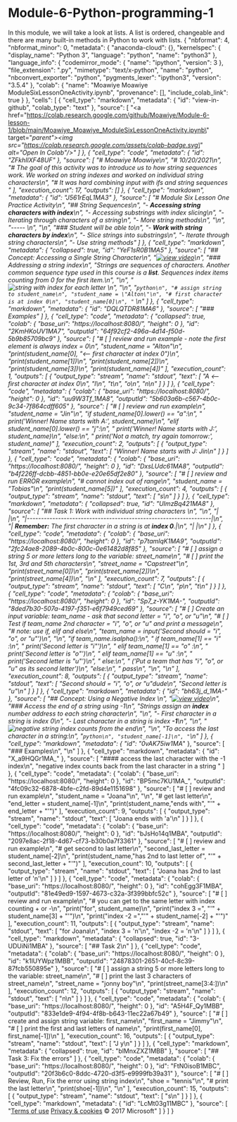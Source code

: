 # Module-6-Python-programming-1
In this module, we will take a look at lists.  A list is ordered, changeable and there are many built-in methods in Python to work with lists. 
{
  "nbformat": 4,
  "nbformat_minor": 0,
  "metadata": {
    "anaconda-cloud": {},
    "kernelspec": {
      "display_name": "Python 3",
      "language": "python",
      "name": "python3"
    },
    "language_info": {
      "codemirror_mode": {
        "name": "ipython",
        "version": 3
      },
      "file_extension": ".py",
      "mimetype": "text/x-python",
      "name": "python",
      "nbconvert_exporter": "python",
      "pygments_lexer": "ipython3",
      "version": "3.5.4"
    },
    "colab": {
      "name": "Moawiye Moawiye ModuleSixLessonOneActivity.ipynb",
      "provenance": [],
      "include_colab_link": true
    }
  },
  "cells": [
    {
      "cell_type": "markdown",
      "metadata": {
        "id": "view-in-github",
        "colab_type": "text"
      },
      "source": [
        "<a href=\"https://colab.research.google.com/github/Moawiye/Module-6-lesson-1/blob/main/Moawiye_Moawiye_ModuleSixLessonOneActivity.ipynb\" target=\"_parent\"><img src=\"https://colab.research.google.com/assets/colab-badge.svg\" alt=\"Open In Colab\"/></a>"
      ]
    },
    {
      "cell_type": "code",
      "metadata": {
        "id": "ZFkhIlXF48UF"
      },
      "source": [
        "# Moawiye Moawiye\n",
        "# 10/20/2021\n",
        "# The goal of this activity was to introduce us to how string sequences work. We worked on string indexes and worked on individual string characters\n",
        "#  It was hard combining input with ifs and string sequences "
      ],
      "execution_count": 17,
      "outputs": []
    },
    {
      "cell_type": "markdown",
      "metadata": {
        "id": "J561rEqL1MA3"
      },
      "source": [
        "# Module Six Lesson One Practice Activity\n",
        "## String Sequences\n",
        "- **Accessing string characters with index**\n",
        "- Accessing substrings with index slicing\n",
        "- Iterating through characters of a string\n",
        "- More string methods\n",
        "\n",
        "----- \n",
        "\n",
        "### Student will be able to\n",
        "- **Work with string characters by index**\n",
        "- Slice strings into substrings\n",
        "- Iterate through string characters\n",
        "- Use string methods"
      ]
    },
    {
      "cell_type": "markdown",
      "metadata": {
        "collapsed": true,
        "id": "YeF1sR0B1MA5"
      },
      "source": [
        "## Concept: Accessing a Single String Character\n",
        "[![view video](https://iajupyterprodblobs.blob.core.windows.net/imagecontainer/common/play_video.png)]( http://edxinteractivepage.blob.core.windows.net/edxpages/f7cff1a7-5601-48a1-95a6-fd1fdfabd20e.html?details=[{\"src\":\"http://jupyternootbookwams.streaming.mediaservices.windows.net/a8044252-4f2f-4960-b37b-70da8fe4769a/Unit2_Section1.1a-String_Index_Address.ism/manifest\",\"type\":\"application/vnd.ms-sstr+xml\"}],[{\"src\":\"http://jupyternootbookwams.streaming.mediaservices.windows.net/a8044252-4f2f-4960-b37b-70da8fe4769a/Unit2_Section1.1a-String_Index_Address.vtt\",\"srclang\":\"en\",\"kind\":\"subtitles\",\"label\":\"english\"}])\n",
        "### Addressing a string index\n",
        "Strings are sequences of characters.  Another common sequence type used in this course is a **list**.  Sequences index items counting from 0 for the first item.\n",
        "\n",
        "![string with index for each letter](https://iajupyterprodblobs.blob.core.windows.net/imagecontainer/string_indexes.PNG)  \n",
        "\n",
        "```python\n",
        "# assign string to student_name\n",
        "student_name = \"Alton\"\n",
        "# first character is at index 0\n",
        "student_name[0]\n",
        "```  \n"
      ]
    },
    {
      "cell_type": "markdown",
      "metadata": {
        "id": "DQLQTDR81MA6"
      },
      "source": [
        "### Examples"
      ]
    },
    {
      "cell_type": "code",
      "metadata": {
        "collapsed": true,
        "colab": {
          "base_uri": "https://localhost:8080/",
          "height": 0
        },
        "id": "2KmHKoUV1MA7",
        "outputId": "64f92cf2-496a-4d14-f50d-5b9b85709bc9"
      },
      "source": [
        "# [ ] review and run example - note the first element is always index = 0\n",
        "student_name = \"Alton\"\n",
        "print(student_name[0], \"<-- first character at index 0\")\n",
        "print(student_name[1])\n",
        "print(student_name[2])\n",
        "print(student_name[3])\n",
        "print(student_name[4])"
      ],
      "execution_count": 1,
      "outputs": [
        {
          "output_type": "stream",
          "name": "stdout",
          "text": [
            "A <-- first character at index 0\n",
            "l\n",
            "t\n",
            "o\n",
            "n\n"
          ]
        }
      ]
    },
    {
      "cell_type": "code",
      "metadata": {
        "colab": {
          "base_uri": "https://localhost:8080/",
          "height": 0
        },
        "id": "uu9W3Tf_1MA8",
        "outputId": "5b603a6b-c567-4b0c-9c34-7f864cdff605"
      },
      "source": [
        "# [ ] review and run example\n",
        "student_name = \"Jin\"\n",
        "if student_name[0].lower() == \"a\":\n",
        "    print('Winner! Name starts with A:', student_name)\n",
        "elif student_name[0].lower() == \"j\":\n",
        "    print('Winner! Name starts with J:', student_name)\n",
        "else:\n",
        "    print('Not a match, try again tomorrow:', student_name)"
      ],
      "execution_count": 2,
      "outputs": [
        {
          "output_type": "stream",
          "name": "stdout",
          "text": [
            "Winner! Name starts with J: Jin\n"
          ]
        }
      ]
    },
    {
      "cell_type": "code",
      "metadata": {
        "colab": {
          "base_uri": "https://localhost:8080/",
          "height": 0
        },
        "id": "DxsLUdc61MA8",
        "outputId": "b4f226ff-dcbb-4851-bb0e-e20e65df2e80"
      },
      "source": [
        "# [ ] review and run ERROR example\n",
        "# cannot index out of range\n",
        "student_name = \"Tobias\"\n",
        "print(student_name[5])"
      ],
      "execution_count": 4,
      "outputs": [
        {
          "output_type": "stream",
          "name": "stdout",
          "text": [
            "s\n"
          ]
        }
      ]
    },
    {
      "cell_type": "markdown",
      "metadata": {
        "collapsed": true,
        "id": "UImzBq421MA8"
      },
      "source": [
        "## Task 1: Work with individual string characters  \n",
        "\n",
        "|                                                                 |\n",
        "|-----------------------------------------------------------------|\n",
        "| **Remember:** The first character in a string is at **index 0**.|\n",
        "|                                                                 |\n"
      ]
    },
    {
      "cell_type": "code",
      "metadata": {
        "colab": {
          "base_uri": "https://localhost:8080/",
          "height": 0
        },
        "id": "p7tamlqK1MA9",
        "outputId": "2fc24ae8-2089-4b0c-800c-0e61482d8f85"
      },
      "source": [
        "# [ ] assign a string 5 or more letters long to the variable: street_name\n",
        "# [ ] print the 1st, 3rd and 5th characters\n",
        "street_name = \"Capstreet\"\n",
        "print(street_name[0])\n",
        "print(street_name[2])\n",
        "print(street_name[4])\n",
        "\n"
      ],
      "execution_count": 7,
      "outputs": [
        {
          "output_type": "stream",
          "name": "stdout",
          "text": [
            "C\n",
            "p\n",
            "t\n"
          ]
        }
      ]
    },
    {
      "cell_type": "code",
      "metadata": {
        "colab": {
          "base_uri": "https://localhost:8080/",
          "height": 0
        },
        "id": "Sp7_z-YK1MA-",
        "outputId": "8ded7b30-507a-4197-f351-e6f7949ced69"
      },
      "source": [
        "# [ ] Create an input variable: team_name - ask that second letter = \"i\", \"o\", or \"u\"\n",
        "# [ ] Test if team_name 2nd character = \"i\", \"o\", or \"u\" and print a message\n",
        "# note: use if, elif and else\n",
        "team_name = input('Second should = \"i\", \"o\", or \"u\"')\n",
        "\n",
        "if team_name.isalpha():\n",
        "  if team_name[1] == \"i\" :\n",
        "    print('Second letter is \"i\"')\n",
        "  elif team_name[1] == \"o\" :\n",
        "    print('Second letter is \"o\"')\n",
        "  elif team_name[1] == \"u\" :\n",
        "    print('Second letter is \"u\"')\n",
        "  else:\n",
        "    ('Put a team that has \"i\", \"o\", or \"u\" as its second letter')\n",
        "else:\n",
        "  pass\n",
        "\n",
        "\n"
      ],
      "execution_count": 8,
      "outputs": [
        {
          "output_type": "stream",
          "name": "stdout",
          "text": [
            "Second should = \"i\", \"o\", or \"u\"dude\n",
            "Second letter is \"u\"\n"
          ]
        }
      ]
    },
    {
      "cell_type": "markdown",
      "metadata": {
        "id": "bh63j_d_1MA-"
      },
      "source": [
        "## Concept: Using a Negative Index \n",
        "[![view video](https://iajupyterprodblobs.blob.core.windows.net/imagecontainer/common/play_video.png)](http://edxinteractivepage.blob.core.windows.net/edxpages/f7cff1a7-5601-48a1-95a6-fd1fdfabd20e.html?details=[{\"src\":\"http://jupyternootbookwams.streaming.mediaservices.windows.net/28da3b48-538d-4412-ae7b-ce95e9892ce9/Unit2_Section1.1b-Using_a_Negative_Index.ism/manifest\",\"type\":\"application/vnd.ms-sstr+xml\"}],[{\"src\":\"http://jupyternootbookwams.streaming.mediaservices.windows.net/28da3b48-538d-4412-ae7b-ce95e9892ce9/Unit2_Section1.1b-Using_a_Negative_Index.vtt\",\"srclang\":\"en\",\"kind\":\"subtitles\",\"label\":\"english\"}])\n",
        "### Access the end of a string using -1\n",
        "Strings assign an **index** number address to each string character\n",
        "\n",
        "- First character in a string is index 0\n",
        "- Last character in a string is index **-1**\n",
        "\n",
        "![negative string index counts from the end](https://iajupyterprodblobs.blob.core.windows.net/imagecontainer/string_neg_index.PNG)\n",
        "\n",
        "To access the last character in a string:\n",
        "```python\n",
        "student_name[-1]\n",
        "```\n"
      ]
    },
    {
      "cell_type": "markdown",
      "metadata": {
        "id": "0vAK75iw1MA_"
      },
      "source": [
        "### Examples\n",
        "\n"
      ]
    },
    {
      "cell_type": "markdown",
      "metadata": {
        "id": "X_a9HQGr1MA_"
      },
      "source": [
        "#### access the last character with the -1 index\n",
        "negative index counts back from the last character in a string  "
      ]
    },
    {
      "cell_type": "code",
      "metadata": {
        "colab": {
          "base_uri": "https://localhost:8080/",
          "height": 0
        },
        "id": "BP5mc7KU1MA_",
        "outputId": "4fc09c32-6878-4bfe-c2fd-89d4e1151698"
      },
      "source": [
        "# [ ] review and run example\n",
        "student_name = \"Joana\"\n",
        "\n",
        "# get last letter\n",
        "end_letter = student_name[-1]\n",
        "print(student_name,\"ends with\", \"'\" + end_letter + \"'\")"
      ],
      "execution_count": 9,
      "outputs": [
        {
          "output_type": "stream",
          "name": "stdout",
          "text": [
            "Joana ends with 'a'\n"
          ]
        }
      ]
    },
    {
      "cell_type": "code",
      "metadata": {
        "colab": {
          "base_uri": "https://localhost:8080/",
          "height": 0
        },
        "id": "bJsHo14q1MBA",
        "outputId": "2097e8ac-2f18-4d67-cf73-b30b0a7f3361"
      },
      "source": [
        "# [ ] review and run example\n",
        "# get second to last letter\n",
        "second_last_letter = student_name[-2]\n",
        "print(student_name,\"has 2nd to last letter of\", \"'\" + second_last_letter + \"'\")"
      ],
      "execution_count": 10,
      "outputs": [
        {
          "output_type": "stream",
          "name": "stdout",
          "text": [
            "Joana has 2nd to last letter of 'n'\n"
          ]
        }
      ]
    },
    {
      "cell_type": "code",
      "metadata": {
        "colab": {
          "base_uri": "https://localhost:8080/",
          "height": 0
        },
        "id": "cohEgg3F1MBA",
        "outputId": "81e49ed9-1597-4673-c32a-3f399bbfc52c"
      },
      "source": [
        "# [ ] review and run example\n",
        "# you can get to the same letter with index counting + or -\n",
        "print(\"for\", student_name)\n",
        "print(\"index 3 =\", \"'\" + student_name[3] + \"'\")\n",
        "print(\"index -2 =\",\"'\" + student_name[-2] + \"'\")"
      ],
      "execution_count": 11,
      "outputs": [
        {
          "output_type": "stream",
          "name": "stdout",
          "text": [
            "for Joana\n",
            "index 3 = 'n'\n",
            "index -2 = 'n'\n"
          ]
        }
      ]
    },
    {
      "cell_type": "markdown",
      "metadata": {
        "collapsed": true,
        "id": "3-UDUiNi1MBA"
      },
      "source": [
        "## Task 2\n"
      ]
    },
    {
      "cell_type": "code",
      "metadata": {
        "colab": {
          "base_uri": "https://localhost:8080/",
          "height": 0
        },
        "id": "k1lUYWpz1MBB",
        "outputId": "24878301-2651-40cf-8c39-87fcb550895e"
      },
      "source": [
        "# [ ] assign a string 5 or more letters long to the variable: street_name\n",
        "# [ ] print the last 3 characters of street_name\n",
        "street_name = \"jonny boy\"\n",
        "print(street_name[3:4:])\n"
      ],
      "execution_count": 12,
      "outputs": [
        {
          "output_type": "stream",
          "name": "stdout",
          "text": [
            "n\n"
          ]
        }
      ]
    },
    {
      "cell_type": "code",
      "metadata": {
        "colab": {
          "base_uri": "https://localhost:8080/",
          "height": 0
        },
        "id": "A5H4F_Qy1MBB",
        "outputId": "833e1de9-4f94-4f8b-b643-11ec22a67b49"
      },
      "source": [
        "# [ ] create and assign string variable: first_name\n",
        "first_name = \"Jimmy\"\n",
        "# [ ] print the first and last letters of name\n",
        "print(first_name[0], first_name[-1])\n"
      ],
      "execution_count": 16,
      "outputs": [
        {
          "output_type": "stream",
          "name": "stdout",
          "text": [
            "J y\n"
          ]
        }
      ]
    },
    {
      "cell_type": "markdown",
      "metadata": {
        "collapsed": true,
        "id": "blMnxZXZ1MBB"
      },
      "source": [
        "## Task 3: Fix the errors"
      ]
    },
    {
      "cell_type": "code",
      "metadata": {
        "colab": {
          "base_uri": "https://localhost:8080/",
          "height": 0
        },
        "id": "FtN0isoB1MBC",
        "outputId": "20f3b6c0-8ddc-4720-d3f5-e9999fb39a31"
      },
      "source": [
        "# [ ] Review, Run, Fix the error using string index\n",
        "shoe = \"tennis\"\n",
        "# print the last letter\n",
        "print(shoe[-1])\n",
        "\n"
      ],
      "execution_count": 15,
      "outputs": [
        {
          "output_type": "stream",
          "name": "stdout",
          "text": [
            "s\n"
          ]
        }
      ]
    },
    {
      "cell_type": "markdown",
      "metadata": {
        "id": "LcMt03g11MBC"
      },
      "source": [
        "[Terms of use](http://go.microsoft.com/fwlink/?LinkID=206977)   [Privacy &amp; cookies](https://go.microsoft.com/fwlink/?LinkId=521839)   © 2017 Microsoft"
      ]
    }
  ]
}
